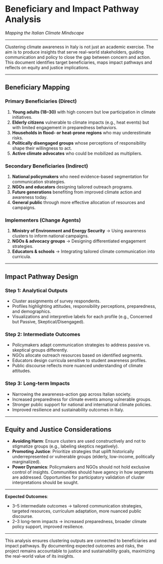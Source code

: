 # Beneficiary and Impact Pathway Analysis
*Mapping the Italian Climate Mindscape*  

---

Clustering climate awareness in Italy is not just an academic exercise. The aim is to produce insights that serve real-world stakeholders, guiding communication and policy to close the gap between concern and action. This document identifies target beneficiaries, maps impact pathways and reflects on equity and justice implications.

---

## Beneficiary Mapping

### Primary Beneficiaries (Direct)
1. **Young adults (18–30)** with high concern but low participation in climate initiatives.  
2. **Elderly citizens** vulnerable to climate impacts (e.g., heat events) but with limited engagement in preparedness behaviors.  
3. **Households in flood- or heat-prone regions** who may underestimate risks.  
4. **Politically disengaged groups** whose perceptions of responsibility shape their willingness to act.  
5. **Active climate advocates** who could be mobilized as multipliers.  

### Secondary Beneficiaries (Indirect)
1. **National policymakers** who need evidence-based segmentation for communication strategies.  
2. **NGOs and educators** designing tailored outreach programs.  
3. **Future generations** benefiting from improved climate action and awareness today.  
4. **General public** through more effective allocation of resources and campaigns.  

### Implementers (Change Agents)
1. **Ministry of Environment and Energy Security** → Using awareness clusters to inform national campaigns.  
2. **NGOs & advocacy groups** → Designing differentiated engagement strategies.  
3. **Educators & schools** → Integrating tailored climate communication into curricula.  

---

## Impact Pathway Design

### Step 1: Analytical Outputs
- Cluster assignments of survey respondents.  
- Profiles highlighting attitudes, responsibility perceptions, preparedness, and demographics.  
- Visualizations and interpretive labels for each profile (e.g., Concerned but Passive, Skeptical/Disengaged).  

### Step 2: Intermediate Outcomes
- Policymakers adapt communication strategies to address passive vs. skeptical groups differently.  
- NGOs allocate outreach resources based on identified segments.  
- Educators design curricula sensitive to student awareness profiles.  
- Public discourse reflects more nuanced understanding of climate attitudes.  

### Step 3: Long-term Impacts
- Narrowing the awareness–action gap across Italian society.  
- Increased preparedness for climate events among vulnerable groups.  
- Stronger public support for national and international climate policies.  
- Improved resilience and sustainability outcomes in Italy.  

---

## Equity and Justice Considerations
- **Avoiding Harm**: Ensure clusters are used constructively and not to stigmatize groups (e.g., labeling skeptics negatively).  
- **Promoting Justice**: Prioritize strategies that uplift historically underrepresented or vulnerable groups (elderly, low-income, politically marginalized).  
- **Power Dynamics**: Policymakers and NGOs should not hold exclusive control of insights. Communities should have agency in how segments are addressed. Opportunities for participatory validation of cluster interpretations should be sought.  

---

**Expected Outcomes**:  
- 3–5 intermediate outcomes → tailored communication strategies, targeted resources, curriculum adaptation, more nuanced public discourse.  
- 2–3 long-term impacts → increased preparedness, broader climate policy support, improved resilience.  

---

This analysis ensures clustering outputs are connected to beneficiaries and impact pathways. By documenting expected outcomes and risks, the project remains accountable to justice and sustainability goals, maximizing the real-world value of its insights.
